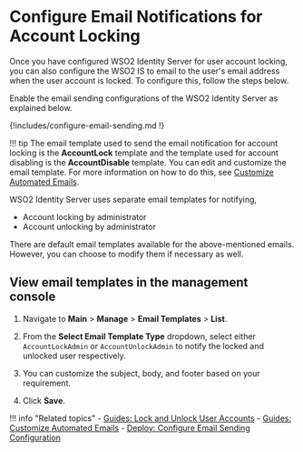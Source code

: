 # Configure Email Notifications for Account Locking

Once you have configured WSO2 Identity Server for user account locking,
you can also configure the WSO2 IS to email to the user's email address
when the user account is locked. To configure this, follow the steps
below.

Enable the email sending configurations of the WSO2 Identity Server as explained below.

{!includes/configure-email-sending.md !}

!!! tip
    The email template used to send the email notification for
    account locking is the **AccountLock** template and the template
    used for account disabling is the **AccountDisable** template. You
    can edit and customize the email template. For more information on
    how to do this, see [Customize Automated
    Emails]({{base_path}}/guides/tenants/customize-automated-mails).

WSO2 Identity Server uses separate email templates for notifying, 

- Account locking by administrator
- Account unlocking by administrator 

There are default email templates available for the above-mentioned emails. However, you can choose to modify them if necessary as well. 

## View email templates in the management console

1.  Navigate to **Main** > **Manage** > **Email Templates** > **List**. 

2.  From the **Select Email Template Type** dropdown, select either  `AccountLockAdmin` or `AccountUnlockAdmin` to notify the locked and unlocked user respectively.

3.  You can customize the subject, body, and footer based on your requirement. 

4.  Click **Save**. 

!!! info "Related topics"
    -   [Guides: Lock and Unlock User Accounts]({{base_path}}/guides/identity-lifecycles/lock-account)
    -   [Guides: Customize Automated Emails]({{base_path}}/guides/tenants/customize-automated-mails)
    -   [Deploy: Configure Email Sending Configuration]({{base_path}}/deploy/configure-email-sending)
    